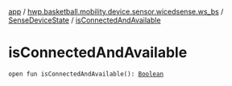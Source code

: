 [app](../../index.md) / [hwp.basketball.mobility.device.sensor.wicedsense.ws_bs](../index.md) / [SenseDeviceState](index.md) / [isConnectedAndAvailable](.)

# isConnectedAndAvailable

`open fun isConnectedAndAvailable(): `[`Boolean`](https://kotlinlang.org/api/latest/jvm/stdlib/kotlin/-boolean/index.html)